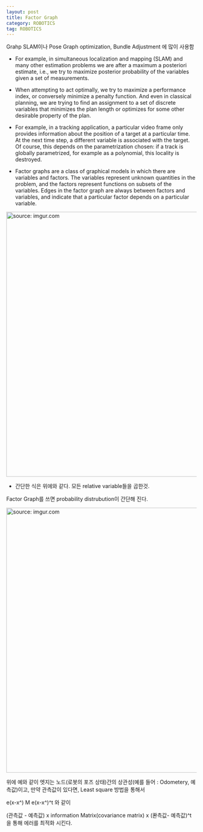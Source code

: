 ```yaml
---
layout: post
title: Factor Graph
category: ROBOTICS
tag: ROBOTICS
---
```


Grahp SLAM이나 Pose Graph optimization, Bundle Adjustment 에 많이 사용함

- For example, in simultaneous localization and mapping (SLAM) and many other estimation problems we are after a maximum a posteriori estimate, i.e., we try to maximize posterior probability of the variables given a set of measurements.

- When attempting to act optimally, we try to maximize a performance index, or conversely minimize a penalty function. And even in classical planning, we are trying to find an assignment to a set of discrete variables that minimizes the plan length or optimizes for some other desirable property of the plan.

- For example, in a tracking application, a particular video frame only provides information about the position of a target at a particular time. At the next time step, a different variable is associated with the target. Of course, this depends on the parametrization chosen: if a track is globally parametrized, for example as a polynomial, this locality is destroyed.

- Factor graphs are a class of graphical models in which there are variables and factors. The variables represent unknown quantities in the problem, and the factors represent functions on subsets of the variables. Edges in the factor graph are always between factors and variables, and indicate that a particular factor depends on a particular variable.

<a href="https://postimg.cc/3Wdx0j7H"><img src="https://i.postimg.cc/nV1j5TPM/Screen-Shot-2021-04-08-at-9-43-31-PM.png" width="700px" title="source: imgur.com" /><a>

- 간단한 식은 위에와 같다. 모든 relative variable들을 곱한것.

Factor Graph를 쓰면 probability distrubution이 간단해 진다.

<a href="https://postimg.cc/t758bw8q"><img src="https://i.postimg.cc/rFXT1LJr/Screen-Shot-2021-04-08-at-9-47-03-PM.png" width="700px" title="source: imgur.com" /><a>

위에 예와 같이 엣지는 노드(로봇의 포즈 상태)간의 상관성(예를 들어 : Odometery, 예측값)이고, 만약 관측값이 있다면, Least square 방법을 통해서

e(x-x^) M e(x-x^)^t 와 같이

(관측값 - 예측값) x information Matrix(covariance matrix) x (콴측값- 예측값)^t 을 통해 에러를 최적화 시킨다.
